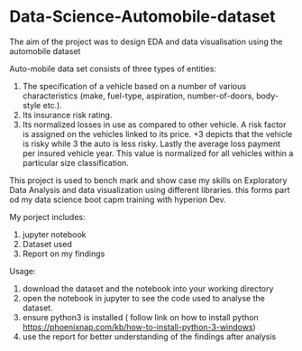 # Data-Science-Automobile-dataset


The  aim of the project was to design EDA and data visualisation using the automobile dataset

Auto-mobile data set consists of three types of entities:

1. The specification of a vehicle based on a number of various characteristics (make,
   fuel-type, aspiration, number-of-doors, body-style etc.).
2. Its insurance risk rating.
3. Its normalized losses in use as compared to other vehicle.
   A risk factor is assigned on the vehicles linked to its price. +3 depicts that the vehicle is risky
   while 3 the auto is less risky. Lastly the average loss payment per insured vehicle year. This
   value is normalized for all vehicles within a particular size classification.
   
This project is used to bench mark and show case my skills on Exploratory Data Analysis and data visualization using different libraries.
this forms part od my data science boot capm training with hyperion Dev.

My porject includes:

1. jupyter notebook
2. Dataset used
3. Report on my findings 


Usage:

1. download the dataset and the notebook into your working directory
2. open the notebook in jupyter to see the code used to analyse the dataset.
3. ensure python3 is installed ( follow link  on how to install python https://phoenixnap.com/kb/how-to-install-python-3-windows)
4. use the report for better understanding of the findings after analysis
